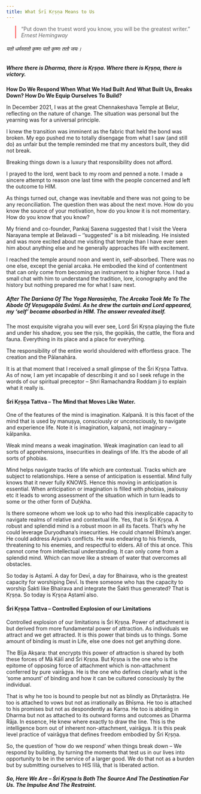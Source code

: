 ```yaml
---
title: What Śrī Kṛṣṇa Means to Us
---
```


<script>
import BlockQuote1 from '$lib/components/reuse/BlockQuote.svelte'
import BlockQuote2 from '$lib/components/reuse/BlockQuote.svelte'
</script>

> “Put down the truest word you know, you will be the greatest writer.”<br><cite>Ernest Hemingway</cite>

###### यतो धर्मस्ततो कृष्णः यतो कृष्णः ततो जयः।

##### Where there is Dharma, there is Kṛṣṇa. Where there is Kṛṣṇa, there is victory.

**How Do We Respond When What We Had Built And What Built Us, Breaks Down? How Do We Equip Ourselves To Build?**

In December 2021, I was at the great Chennakeshava Temple at Belur, reflecting on the nature of change. The situation was personal but the yearning was for a universal principle.

I knew the transition was imminent as the fabric that held the bond was broken. My ego pushed me to totally disengage from what I saw (and still do) as unfair but the temple reminded me that my ancestors built, they did not break.

Breaking things down is a luxury that responsibility does not afford.

I prayed to the lord, went back to my room and penned a note. I made a sincere attempt to reason one last time with the people concerned and left the outcome to HIM.

As things turned out, change was inevitable and there was not going to be any reconciliation. The question then was about the next move. How do you know the source of your motivation, how do you know it is not momentary. How do you know that you know?

My friend and co-founder, Pankaj Saxena suggested that I visit the Veera Narayana temple at Belavadi – ‘’suggested” is a bit misleading. He insisted and was more excited about me visiting that temple than I have ever seen him about anything else and he generally approaches life with excitement.

I reached the temple around noon and went in, self-absorbed. There was no one else, except the genial arcaka. He embodied the kind of contentment that can only come from becoming an instrument to a higher force. I had a small chat with him to understand the tradition, lore, iconography and the history but nothing prepared me for what I saw next.

##### After The Darśana Of The Yoga Narasiṃha, The Arcaka Took Me To The Abode Of Veṇugopāla Svāmī. As he drew the curtain and Lord appeared, my ‘self’ became absorbed in HIM. The answer revealed itself.

The most exquisite vigraha you will ever see, Lord Śri Kṛṣṇa playing the flute and under his shadow, you see the ṛṣis, the gopikās, the cattle, the flora and fauna. Everything in its place and a place for everything.

The responsibility of the entire world shouldered with effortless grace. The creation and the Pālanahāra.

It is at that moment that I received a small glimpse of the Śri Kṛṣṇa Tattva. As of now, I am yet incapable of describing it and so I seek refuge in the words of our spiritual preceptor – Shri Ramachandra Roddam ji to explain what it really is.

#### Śri Kṛṣṇa Tattva – The Mind that Moves Like Water.
One of the features of the mind is imagination. Kalpanā. It is this facet of the mind that is used by manuṣya, consciously or unconsciously, to navigate and experience life. Note it is imagination, kalpanā, not imaginary – kālpanika.

Weak mind means a weak imagination. Weak imagination can lead to all sorts of apprehensions, insecurities in dealings of life. It’s the abode of all sorts of phobias.

Mind helps navigate tracks of life which are contextual. Tracks which are subject to relationships. Here a sense of anticipation is essential. Mind fully knows that it never fully KNOWS. Hence this moving in anticipation is essential. When anticipation or imagination is filled with phobias, jealousy etc it leads to wrong assessment of the situation which in turn leads to some or the other form of Duḥkha.

Is there someone whom we look up to who had this inexplicable capacity to navigate realms of relative and contextual life. Yes, that is Śri Kṛṣṇa. A robust and splendid mind is a robust moon in all its facets. That’s why he could leverage Duryodhana’s insecurities. He could channel Bhīma’s anger. He could address Arjuna’s conflicts. He was endearing to his friends, threatening to his enemies, and respectful to elders. All of this at once. This cannot come from intellectual understanding. It can only come from a splendid mind. Which can move like a stream of water that overcomes all obstacles.

So today is Aṣtamī. A day for Devī, a day for Bhairava, who is the greatest capacity for worshiping Devī. Is there someone who has the capacity to worship Śakti like Bhairava and integrate the Śakti thus generated? That is Kṛṣṇa. So today is Kṛṣṇa Aṣtamī also.

#### Śri Kṛṣṇa Tattva – Controlled Explosion of our Limitations
Controlled explosion of our limitations is Śri Kṛṣṇa. Power of attachment is but derived from more fundamental power of attraction. As individuals we attract and we get attracted. It is this power that binds us to things. Some amount of binding is must in Life, else one does not get anything done.

The Bīja Akṣara: that encrypts this power of attraction is shared by both these forces of Mā Kālī and Śri Kṛṣṇa. But Kṛṣṇa is the one who is the epitome of opposing force of attachment which is non-attachment conferred by pure vairāgya. He is the one who defines clearly what is the ‘some amount’ of binding and how it can be cultured consciously by the individual.

That is why he too is bound to people but not as blindly as Dhṛtarāṣṭra. He too is attached to vows but not as irrationally as Bhīṣma. He too is attached to his promises but not as despondently as Karṇa. He too is abiding in Dharma but not as attached to its outward forms and outcomes as Dharma Rāja. In essence, He knew where exactly to draw the line. This is the intelligence born out of inherent non-attachment, vairāgya. It is this peak level practice of vairāgya that defines freedom embodied by Śri Kṛṣṇa.

So, the question of ‘how do we respond’ when things break down – We respond by building, by turning the moments that test us in our lives into opportunity to be in the service of a larger good. We do that not as a burden but by submitting ourselves to HIS līlā, that is liberated action.

##### So, Here We Are – Śri Kṛṣṇa Is Both The Source And The Destination For Us. The Impulse And The Restraint.

<style>
	blockquote { border-color: #fe4a49;}
</style>